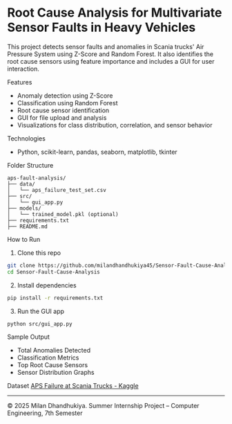 # Root Cause Analysis for Multivariate Sensor Faults in Heavy Vehicles

This project detects sensor faults and anomalies in Scania trucks' Air Pressure System using Z-Score and Random Forest. It also identifies the root cause sensors using feature importance and includes a GUI for user interaction.

Features
- Anomaly detection using Z-Score
- Classification using Random Forest
- Root cause sensor identification
- GUI for file upload and analysis
- Visualizations for class distribution, correlation, and sensor behavior

Technologies
- Python, scikit-learn, pandas, seaborn, matplotlib, tkinter

Folder Structure
```
aps-fault-analysis/
├── data/
│   └── aps_failure_test_set.csv
├── src/
│   └── gui_app.py
├── models/
│   └── trained_model.pkl (optional)
├── requirements.txt
├── README.md

```

How to Run
1. Clone this repo
```bash
git clone https://github.com/milandhandhukiya45/Sensor-Fault-Cause-Analysis.git
cd Sensor-Fault-Cause-Analysis
```

2. Install dependencies
```bash
pip install -r requirements.txt
```

3. Run the GUI app
```bash
python src/gui_app.py
```

Sample Output
- Total Anomalies Detected
- Classification Metrics
- Top Root Cause Sensors
- Sensor Distribution Graphs

Dataset
[APS Failure at Scania Trucks - Kaggle](https://www.kaggle.com/datasets/paresh2047/aps-failure-at-scania-trucks-data-set)

---

© 2025 Milan Dhandhukiya. Summer Internship Project – Computer Engineering, 7th Semester
